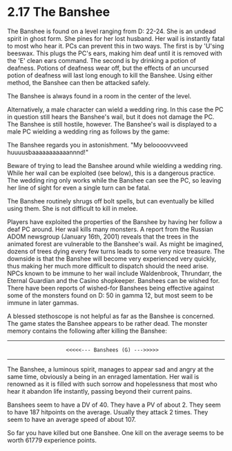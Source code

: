 # 2.17 The Banshee

The Banshee is found on a level ranging from D: 22-24. She is an undead spirit in ghost 
form. She pines for her lost husband. Her wail is instantly fatal to most who hear it. 
PCs can prevent this in two ways. The first is by 'U'sing beeswax. This plugs the PC's 
ears, making him deaf until it is removed with the 'E' clean ears command. The second is 
by drinking a potion of deafness. Potions of deafness wear off, but the effects of an 
uncursed potion of deafness will last long enough to kill the Banshee. Using either method, 
the Banshee can then be attacked safely.

The Banshee is always found in a room in the center of the level.

Alternatively, a male character can wield a wedding ring. In this case the PC in question 
still hears the Banshee's wail, but it does not damage the PC. The Banshee is still 
hostile, however. The Banshee's wail is displayed to a male PC wielding a wedding ring as 
follows by the game:

The Banshee regards you in astonishment. "My beloooovvveed huuuusbaaaaaaaaaaannnd!"

Beware of trying to lead the Banshee around while wielding a wedding ring.  While her wail 
can be exploited (see below), this is a dangerous practice.  The wedding ring only works 
while the Banshee can see the PC, so leaving her line of sight for even a single turn can 
be fatal.

The Banshee routinely shrugs off bolt spells, but can eventually be killed using them. She 
is not difficult to kill in melee.

Players have exploited the properties of the Banshee by having her follow a deaf PC around. 
Her wail kills many monsters. A report from the Russian ADOM newsgroup (January 16th, 2001) 
reveals that the trees in the animated forest are vulnerable to the Banshee's wail. As 
might be imagined, dozens of trees dying every few turns leads to some very nice treasure. 
The downside is that the Banshee will become very experienced very quickly, thus making her 
much more difficult to dispatch should the need arise. NPCs known to be immune to her wail 
include Waldenbrook, Thrundarr, the Eternal Guardian and the Casino shopkeeper. Banshees 
can be wished for. There have been reports of wished-for Banshees being effective against 
some of the monsters found on D: 50 in gamma 12, but most seem to be immune in later gammas.

A blessed stethoscope is not helpful as far as the Banshee is concerned. The game states 
the Banshee appears to be rather dead. The monster memory contains the following after 
killing the Banshee:

----------------------------------------
                       <<<<<--- Banshees (G) --->>>>>
----------------------------------------

The Banshee, a luminous spirit, manages to appear sad and angry at the same
time, obviously a being in an enraged lamentation. Her wail is renowned as it
is filled with such sorrow and hopelessness that most who hear it abandon life
instantly, passing beyond their current pains.

Banshees seem to have a DV of 40. They have a PV of about 2. They seem to
have 187 hitpoints on the average. Usually they attack 2 times. They seem
to have an average speed of about 107.

So far you have killed but one Banshee. One kill on the average seems to be
worth 61779 experience points.

